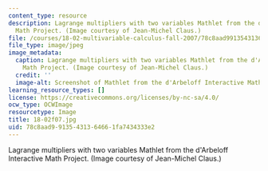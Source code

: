 ```yaml
---
content_type: resource
description: Lagrange multipliers with two variables Mathlet from the d'Arbeloff Interactive
  Math Project. (Image courtesy of Jean-Michel Claus.)
file: /courses/18-02-multivariable-calculus-fall-2007/78c8aad99135431364661fa7434333e2_18-02f07.jpg
file_type: image/jpeg
image_metadata:
  caption: Lagrange multipliers with two variables Mathlet from the d'Arbeloff Interactive
    Math Project. (Image courtesy of Jean-Michel Claus.)
  credit: ''
  image-alt: Screenshot of Mathlet from the d'Arbeloff Interactive Math Project.
learning_resource_types: []
license: https://creativecommons.org/licenses/by-nc-sa/4.0/
ocw_type: OCWImage
resourcetype: Image
title: 18-02f07.jpg
uid: 78c8aad9-9135-4313-6466-1fa7434333e2
---
```

Lagrange multipliers with two variables Mathlet from the d'Arbeloff Interactive Math Project. (Image courtesy of Jean-Michel Claus.)